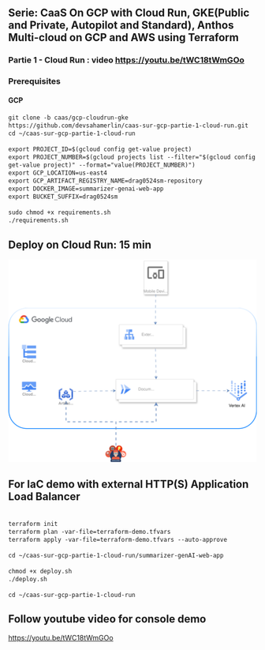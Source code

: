 ## Serie: CaaS On GCP with Cloud Run, GKE(Public and Private, Autopilot and Standard), Anthos Multi-cloud on GCP and AWS using Terraform
### Partie 1 - Cloud Run : video https://youtu.be/tWC18tWmGOo

### Prerequisites
#### GCP

```shell
git clone -b caas/gcp-cloudrun-gke https://github.com/devsahamerlin/caas-sur-gcp-partie-1-cloud-run.git
cd ~/caas-sur-gcp-partie-1-cloud-run

export PROJECT_ID=$(gcloud config get-value project)
export PROJECT_NUMBER=$(gcloud projects list --filter="$(gcloud config get-value project)" --format="value(PROJECT_NUMBER)")
export GCP_LOCATION=us-east4
export GCP_ARTIFACT_REGISTRY_NAME=drag0524sm-repository
export DOCKER_IMAGE=summarizer-genai-web-app
export BUCKET_SUFFIX=drag0524sm

sudo chmod +x requirements.sh
./requirements.sh
```

## Deploy on Cloud Run: 15 min

![Cloud-Run-GenAI.svg](images%2FCloud-Run-GenAI.svg)

## For IaC demo with external HTTP(S) Application Load Balancer

```shell

terraform init
terraform plan -var-file=terraform-demo.tfvars
terraform apply -var-file=terraform-demo.tfvars --auto-approve

cd ~/caas-sur-gcp-partie-1-cloud-run/summarizer-genAI-web-app

chmod +x deploy.sh
./deploy.sh

cd ~/caas-sur-gcp-partie-1-cloud-run
```

## Follow youtube video for console demo
https://youtu.be/tWC18tWmGOo